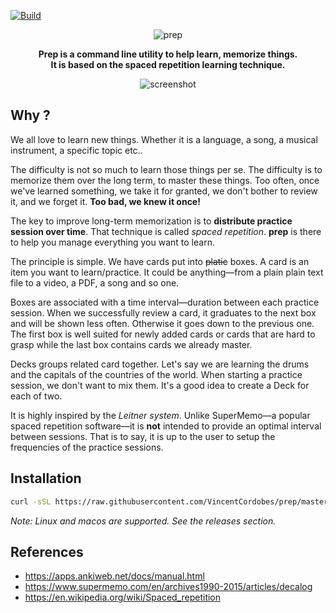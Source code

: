 [![Build](https://github.com/VincentCordobes/prep/workflows/Build/badge.svg)](https://github.com/VincentCordobes/prep/actions?query=workflow%3ABuild)

<p align="center">
<img src="https://user-images.githubusercontent.com/7091110/75851923-1f2d9480-5deb-11ea-96d8-312eef590016.png" alt="prep" />
</p>
<p align="center">
  <strong>Prep is a command line utility to help learn, memorize things.</strong><br/>
  <strong>It is based on the spaced repetition learning technique.</strong>
</p>

<p align="center">
<img src="https://user-images.githubusercontent.com/7091110/87849761-6e341c00-c8eb-11ea-8067-eadbaf500362.png" alt="screenshot" />
</p>

## Why ?

We all love to learn new things. Whether it is a language, a song, a musical instrument, a specific topic etc..

The difficulty is not so much to learn those things per se. The difficulty is to memorize them over the long term, to master these things.
Too often, once we've learned something, we take it for granted, we don't bother to review it, and we forget it. **Too bad, we knew it once!** 

The key to improve long-term memorization is to **distribute practice session over time**. That technique is called _spaced repetition_. **prep** is there to help you manage everything you want to learn. 


The principle is simple. We have cards put into ~~platic~~ boxes.
A card is an item you want to learn/practice. It could be anything—from a plain plain text file to a video, a PDF, a song and so one. 

Boxes are associated with a time interval—duration between each practice session. 
When we successfully review a card, it graduates to the next box and will be shown less often. Otherwise it goes down to the previous one.
The first box is well suited for newly added cards or cards that are hard to grasp while the last box contains cards we already master.


Decks groups related card together. Let's say we are learning the drums and the capitals of the countries of the world. When starting a practice session, we don't want to mix them. It's a good idea to create a Deck for each of two.


It is highly inspired by the _Leitner system_. Unlike SuperMemo—a popular spaced repetition software—it is **not** intended to provide an optimal interval between sessions. That is to say, it is up to the user to setup the frequencies of the practice sessions.



## Installation


```sh
curl -sSL https://raw.githubusercontent.com/VincentCordobes/prep/master/scripts/install.sh | bash
```

_Note: Linux and macos are supported. See the releases section._



## References
- https://apps.ankiweb.net/docs/manual.html
- https://www.supermemo.com/en/archives1990-2015/articles/decalog
- https://en.wikipedia.org/wiki/Spaced_repetition
